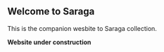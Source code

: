 ## Welcome to Saraga

This is the companion wesbite to Saraga collection. 

**Website under construction**
